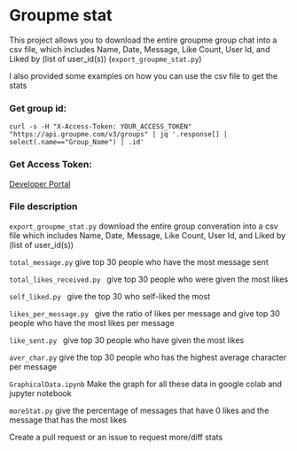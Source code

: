# Groupme stat

This project allows you to download the entire groupme group chat into a csv file, which includes Name, Date, Message, Like Count, User Id, and Liked by (list of user_id(s)) (```export_groupme_stat.py```)

I also provided some examples on how you can use the csv file to get the stats 

### Get group id: 

```
curl -s -H "X-Access-Token: YOUR_ACCESS_TOKEN" "https://api.groupme.com/v3/groups" | jq '.response[] | select(.name=="Group_Name") | .id'
```

### Get Access Token:

[Developer Portal](https://dev.groupme.com/)

### File description

```export_groupme_stat.py``` download the entire group converation into a csv file which includes Name, Date, Message, Like Count, User Id, and Liked by (list of user_id(s))

```total_message.py``` give top 30 people who have the most message sent

```total_likes_received.py ``` give top 30 people who were given the most likes

```self_liked.py ``` give the top 30 who self-liked the most

```likes_per_message.py ``` give the ratio of likes per message and give top 30 people who have the most likes per message

```like_sent.py ``` give top 30 people who have given the most likes

```aver_char.py``` give the top 30 people who has the highest average character per message 

```GraphicalData.ipynb``` Make the graph for all these data in google colab and jupyter notebook

```moreStat.py``` give the percentage of messages that have 0 likes and the message that has the most likes

Create a pull request or an issue to request more/diff stats

